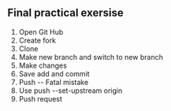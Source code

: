 ## Final practical exersise

1. Open Git Hub
2. Create fork
3. Clone 
4. Make new branch and switch to new branch
5. Make changes
6. Save add and commit
7. Push -- Fatal mistake
8. Use push --set-upstream origin
10. Push request




